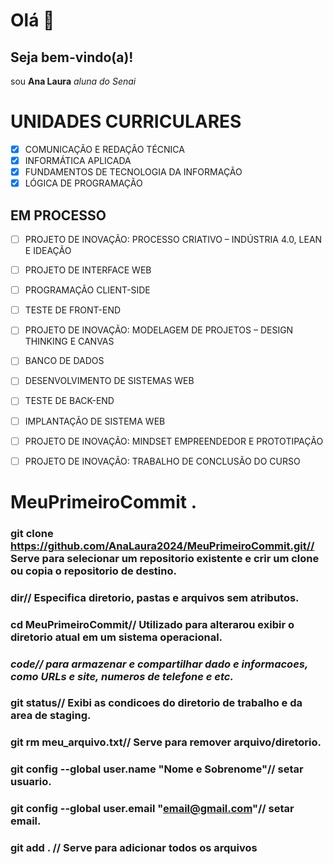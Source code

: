 # Olá 👋
## Seja bem-vindo(a)!
sou **Ana Laura**
_aluna do Senai_
# UNIDADES CURRICULARES
- [X] COMUNICAÇÃO E REDAÇÃO TÉCNICA
- [X] INFORMÁTICA APLICADA
- [X] FUNDAMENTOS DE TECNOLOGIA DA INFORMAÇÃO
- [X] LÓGICA DE PROGRAMAÇÃO
## EM PROCESSO
- [ ] PROJETO DE INOVAÇÃO: PROCESSO CRIATIVO – INDÚSTRIA 4.0, LEAN E IDEAÇÃO
- [ ] PROJETO DE INTERFACE WEB
- [ ] PROGRAMAÇÃO CLIENT-SIDE
- [ ] TESTE DE FRONT-END
- [ ] PROJETO DE INOVAÇÃO: MODELAGEM DE PROJETOS – DESIGN THINKING E CANVAS
- [ ] BANCO DE DADOS
- [ ] DESENVOLVIMENTO DE SISTEMAS WEB
- [ ] TESTE DE BACK-END
- [ ] IMPLANTAÇÃO DE SISTEMA WEB
- [ ] PROJETO DE INOVAÇÃO: MINDSET EMPREENDEDOR E PROTOTIPAÇÃO
- [ ] PROJETO DE INOVAÇÃO: TRABALHO DE CONCLUSÃO DO CURSO



# MeuPrimeiroCommit .
### git clone https://github.com/AnaLaura2024/MeuPrimeiroCommit.git// Serve para selecionar um repositorio existente e crir um clone ou copia o repositorio de destino.
### dir// Especifica diretorio, pastas e arquivos sem atributos.
### cd MeuPrimeiroCommit//  Utilizado para alterarou exibir o diretorio atual em um sistema operacional.
### *code// para armazenar e compartilhar dado e informacoes, como URLs e site, numeros de telefone e etc.*
### git status// Exibi as condicoes do diretorio de trabalho e da area de staging.
### git rm meu_arquivo.txt// Serve para remover arquivo/diretorio.
### git config --global user.name "Nome e Sobrenome"// setar usuario.
### git config --global user.email "email@gmail.com"// setar email.
### git add . // Serve para adicionar todos os arquivos

  



<!--
**AnaLaura2024/AnaLaura2024** is a ✨ _special_ ✨ repository because its `README.md` (this file) appears on your GitHub profile.

